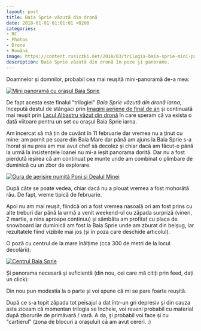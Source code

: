 ```yaml
---
layout: post
title: Baia Sprie văzută din dronă
date: 2018-01-01 01:01:01 +0200
categories:
- RC
- Photos
- Drone
- Română
image: https://content.rusiczki.net/2018/03/trilogia-baia-sprie-mini-panorama-1000x614.jpg
description: Baia Sprie văzută din dronă în poze și panorame.
---
```

Doamnelor și domnilor, probabil cea mai reușită mini-panoramă de-a mea:

[![Mini panoramă cu orașul Baia Sprie](https://content.rusiczki.net/2018/03/trilogia-baia-sprie-mini-panorama-1000x614.jpg)](https://content.rusiczki.net/2018/03/trilogia-baia-sprie-mini-panorama.jpg)

De fapt acesta este finalul "trilogiei" *Baia Sprie văzută din dronă iarna*, începută destul de stângaci prin [Imagini aeriene de final de an](https://www.rusiczki.net/2018/01/13/imagini-aeriene-de-final-de-an/) și continuată mai reușit prin [Lacul Albastru văzut din dronă](https://www.rusiczki.net/2018/01/26/lacul-albastru-vazut-din-drona/) în care speram că va exista o dată viitoare pentru un set cu orașul Baia Sprie iarna.

Am încercat să mă țin de cuvânt în 11 februarie dar vremea nu a ținut cu mine: am pornit pe soare din Baia Mare dar până am ajuns la Baia Sprie s-a înorat și nu prea am mai avut chef să decolez și chiar dacă am făcut-o până la urmă la insistențele Ioanei nu mi-a ieșit panorama dorită. Dar nu a fost pierdută ieșirea că am continuat pe munte unde am combinat o plimbare de duminică cu un zbor de explorare.

[![Gura de aerisire numită Poni și Dealul Minei](https://content.rusiczki.net/2018/03/trilogia-baia-sprie-poni-1000x750.jpg)](https://content.rusiczki.net/2018/03/trilogia-baia-sprie-poni.jpg)

După câte se poate vedea, chiar dacă nu a plouat vremea a fost mohorâtă rău. De fapt, vreme tipică de februarie.

Apoi nu am mai reușit, fiindcă ori a fost vremea nasoală ori am fost prins cu alte treburi dar până la urmă a venit weekend-ul cu zăpada surpriză (vineri, 2 martie, a nins aproape continuu) și sâmbăta am profitat cu placa de snowboard iar duminică am fost la Baia Sprie unde am zburat din belșug, iar rezultatele fiind vizibile mai jos (și în poza care deschide articolul).

O poză cu centrul de la mare înălțime (cca 300 de metri de la locul decolării):

[![Centrul Baia Sprie](https://content.rusiczki.net/2018/03/trilogia-baia-sprie-centrul-de-la-inaltime-1000x750.jpg)](https://content.rusiczki.net/2018/03/trilogia-baia-sprie-centrul-de-la-inaltime.jpg)

Și panorama necesară și suficientă (din nou, cei care mă citiți prin feed, dați un click):

<p><script src="https://static.kuula.io/embed.js" data-kuula="https://kuula.co/share/7ljq8?fs=1&vr=0&thumbs=1&chromeless=0&logo=0" data-width="100%" data-height="640px"></script></p>

Din nou pun modestia la o parte și voi spune că mi se pare foarte reușită.

După ce s-a topit zăpada tot peisajul a dat într-un gri depresiv și din cauza asta ziceam că momentan trilogia se încheie, voi reveni probabil cu material după zborurile de primăvară / vară. A da, și probabil voi face și cu "cartierul" (zona de blocuri a orașului) că am avut cereri. :)
